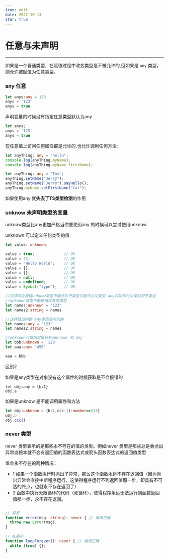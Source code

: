 ```yaml
---
icon: edit
date: 2022-10-13
star: true
---
```

# 任意与未声明

---

如果是一个普通类型，在赋值过程中改变类型是不被允许的,但如果是 `any` 类型，则允许被赋值为任意类型。

### any 任意



```ts
let anys:any = 123
anys = '123'
anys = true
```


声明变量的时候没有指定任意类型默认为any

```ts
let anys;
anys = '123'
anys = true
```

在任意值上访问任何属性都是允许的,也允许调用任何方法:

```ts
let anyThing: any = "hello";
console.log(anyThing.myName);
console.log(anyThing.myName.firstName);
```

```ts
let anyThing: any = "Tom";
anyThing.setName("Jerry");
anyThing.setName("Jerry").sayHello();
anyThing.myName.setFirstName("Cat");
```

如果使用any 就**失去了TS类型检测**的作用

### unknow  未声明类型的变量

unknow类型比any更加严格当你要使用any 的时候可以尝试使用unknow

unknown 可以定义任何类型的值

```ts
let value: unknown;

value = true;             // OK
value = 42;               // OK
value = "Hello World";    // OK
value = [];               // OK
value = {};               // OK
value = null;             // OK
value = undefined;        // OK
value = Symbol("type");   // OK

//这样写会报错unknow类型不能作为子类型只能作为父类型 any可以作为父类型和子类型
//unknown类型不能赋值给其他类型
let names:unknown = '123'
let names2:string = names

//这样就没问题 any类型是可以的
let names:any = '123'
let names2:string = names   

//unknown可赋值对象只有unknown 和 any
let bbb:unknown = '123'
let aaa:any= '456'

aaa = bbb
```

区别2

如果是any类型在对象没有这个属性的时候获取是不会报错的

```tsx
let obj:any = {b:1}
obj.a
```

如果是unknow 是不能调用属性和方法

```ts
let obj:unknown = {b:1,ccc:():number=>213}
obj.b
obj.ccc()
```

### never 类型

never 类型表示的是那些永不存在的值的类型。例如never 类型是那些总是会抛出异常或根本就不会有返回值的函数表达式或箭头函数表达式的返回值类型

值会永不存在的两种情况：

- 1 如果一个函数执行时抛出了异常，那么这个函数永远不存在返回值（因为抛出异常会直接中断程序运行，这使得程序运行不到返回值那一步，即具有不可达的终点，也就永不存在返回了）
- 2 函数中执行无限循环的代码（死循环），使得程序永远无法运行到函数返回值那一步，永不存在返回。



```ts

// 异常
function error(msg: string): never { // 编译正确
  throw new Error(msg); 
}
 
// 死循环
function loopForever(): never { // 编译正确
  while (true) {};
}
```



